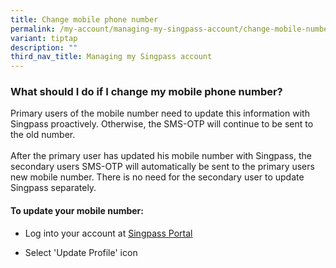 ```yaml
---
title: Change mobile phone number
permalink: /my-account/managing-my-singpass-account/change-mobile-number/
variant: tiptap
description: ""
third_nav_title: Managing my Singpass account
---
```

<h3>What should I do if I change my mobile phone number?</h3>
<p>Primary users of the mobile number need to update this information with
Singpass proactively. Otherwise, the SMS-OTP will continue to be sent to
the old number.
<br>
<br>After the primary user has updated his mobile number with Singpass, the
secondary users SMS-OTP will automatically be sent to the primary users
new mobile number. There is no need for the secondary user to update Singpass
separately.</p>
<h4>To update your mobile number:</h4>
<ul data-tight="true" class="tight">
<li>
<p>Log into your account at <a href="https://go.gov.sg/singpass-login" rel="noopener" target="_blank"><u>Singpass Portal</u></a>
</p>
</li>
<li>
<p>Select 'Update Profile' icon</p>
</li>
</ul>
<p></p>